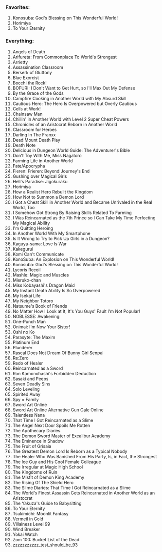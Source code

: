 ### Favorites:
1. Konosuba: God's Blessing on This Wonderful World!
2. Horimiya
3. To Your Eternity

### Everything:
1. Angels of Death
2. Arifureta: From Commonplace To World's Strongest
3. Arrietty
4. Assassination Classroom
5. Berserk of Gluttony
6. Blue Exorcist
7. Bocchi the Rock!
8. BOFURI: I Don't Want to Get Hurt, so I'll Max Out My Defense
9. By the Grace of the Gods
10. Campfire Cooking in Another World with My Absurd Skill
11. Cautious Hero: The Hero Is Overpowered but Overly Cautious
12. Cells at Work!
13. Chainsaw Man
14. Chillin' in Another World with Level 2 Super Cheat Powers
15. Chronicles of an Aristocrat Reborn in Another World
16. Classroom for Heroes
17. Darling In The Franxx
18. Dead Mount Death Play
19. Death Note
20. Delicious in Dungeon World Guide: The Adventurer's Bible
21. Don't Toy With Me, Miss Nagatoro
22. Farming Life in Another World
23. Fate/Apocrypha
24. Fieren: Frieren: Beyond Journey's End
25. Gushing over Magical Girls
26. Hell's Paradise: Jigokuraku
27. Horimiya
28. How a Realist Hero Rebuilt the Kingdom
29. How Not to Summon a Demon Lord
30. I Got a Cheat Skill in Another World and Became Unrivaled in the Real World, Too
31. I Somehow Got Strong By Raising Skills Related To Farming
32. I Was Reincarnated as the 7th Prince so I Can Take My Time Perfecting My Magical Ability
33. I'm Quitting Heroing
34. In Another World With My Smartphone
35. Is It Wrong to Try to Pick Up Girls in a Dungeon?
36. Kaguya-sama: Love Is War
37. Kakegurui
38. Komi Can't Communicate
39. KonoSuba: An Explosion on This Wonderful World!
40. Konosuba: God's Blessing on This Wonderful World!
41. Lycoris Recoil
42. Mashle: Magic and Muscles
43. Mieruko-chan
44. Miss Kobayashi's Dragon Maid
45. My Instant Death Ability Is So Overpowered
46. My Isekai Life
47. My Neighbor Totoro
48. Natsume's Book of Friends
49. No Matter How I Look at It, It's You Guys' Fault I'm Not Popular!
50. NOBLESSE: Awakening
51. One-Punch Man
52. Onimai: I'm Now Your Sister!
53. Oshi no Ko
54. Parasyte: The Maxim
55. Platinum End
56. Plunderer
57. Rascal Does Not Dream Of Bunny Girl Senpai
58. Re:Zero
59. Redo of Healer
60. Reincarnated as a Sword
61. Ron Kamonohashi's Forbidden Deduction
62. Sasaki and Peeps
63. Seven Deadly Sins
64. Solo Leveling
65. Spirited Away
66. Spy × Family
67. Sword Art Online
68. Sword Art Online Alternative Gun Gale Online
69. Talentless Nana
70. That Time I Got Reincarnated as a Slime
71. The Angel Next Door Spoils Me Rotten
72. The Apothecary Diaries
73. The Demon Sword Master of Excalibur Academy
74. The Eminence in Shadow
75. The Fruit of Grisaia
76. The Greatest Demon Lord Is Reborn as a Typical Nobody
77. The Healer Who Was Banished From His Party, Is, in Fact, the Strongest
78. The Ice Guy and His Cool Female Colleague
79. The Irregular at Magic High School
80. The Kingdoms of Ruin
81. The Misfit of Demon King Academy
82. The Rising Of The Shield Hero
83. The Slime Diaries: That Time I Got Reincarnated as a Slime
84. The World's Finest Assassin Gets Reincarnated in Another World as an Aristocrat
85. The Yakuza's Guide to Babysitting
86. To Your Eternity
87. Tsukimichi: Moonlit Fantasy
88. Vermeil in Gold
89. Villainess Level 99
90. Wind Breaker
91. Yokai Watch
92. Zom 100: Bucket List of the Dead
93. zzzzzzzzzzz_test_should_be_93
